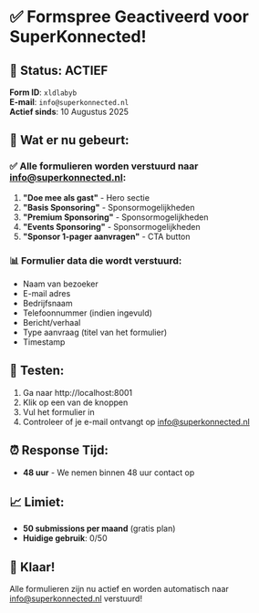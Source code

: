 # ✅ Formspree Geactiveerd voor SuperKonnected!

## 🎯 Status: ACTIEF
**Form ID**: `xldlabyb`  
**E-mail**: `info@superkonnected.nl`  
**Actief sinds**: 10 Augustus 2025

## 📧 Wat er nu gebeurt:

### ✅ Alle formulieren worden verstuurd naar info@superkonnected.nl:
1. **"Doe mee als gast"** - Hero sectie
2. **"Basis Sponsoring"** - Sponsormogelijkheden
3. **"Premium Sponsoring"** - Sponsormogelijkheden  
4. **"Events Sponsoring"** - Sponsormogelijkheden
5. **"Sponsor 1-pager aanvragen"** - CTA button

### 📊 Formulier data die wordt verstuurd:
- Naam van bezoeker
- E-mail adres
- Bedrijfsnaam
- Telefoonnummer (indien ingevuld)
- Bericht/verhaal
- Type aanvraag (titel van het formulier)
- Timestamp

## 🔧 Testen:
1. Ga naar http://localhost:8001
2. Klik op een van de knoppen
3. Vul het formulier in
4. Controleer of je e-mail ontvangt op info@superkonnected.nl

## ⏰ Response Tijd:
- **48 uur** - We nemen binnen 48 uur contact op

## 📈 Limiet:
- **50 submissions per maand** (gratis plan)
- **Huidige gebruik**: 0/50

## 🚀 Klaar!
Alle formulieren zijn nu actief en worden automatisch naar info@superkonnected.nl verstuurd!
